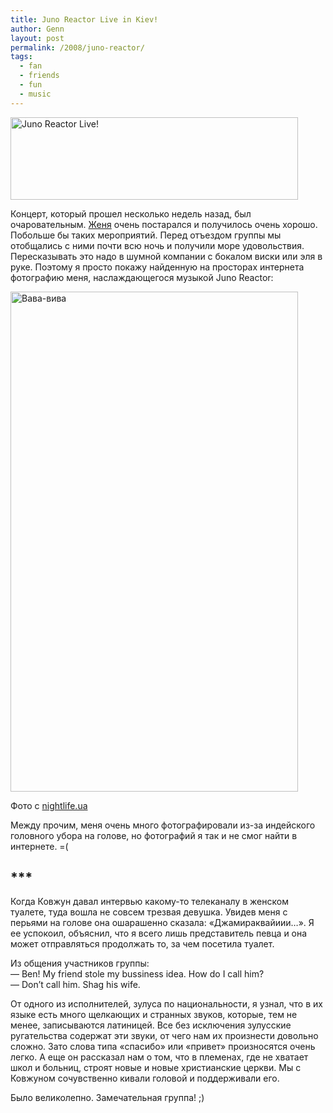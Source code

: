 ```yaml
---
title: Juno Reactor Live in Kiev!
author: Genn
layout: post
permalink: /2008/juno-reactor/
tags:
  - fan
  - friends
  - fun
  - music
---
```

<img src='http://mega.genn.org/=^_^=/uploads/2008/05/juno2.jpg' alt='Juno Reactor Live!'  width="460" height="132" />

Концерт, который прошел несколько недель назад, был очаровательным. [Женя][1] очень постарался и получилось очень хорошо. Побольше бы таких мероприятий. Перед отъездом группы мы отобщались с ними почти всю ночь и получили море удовольствия. Пересказывать это надо в шумной компании с бокалом виски или эля в руке. Поэтому я просто покажу найденную на просторах интернета фотографию меня, наслаждающегося музыкой Juno Reactor:  
<!--more-->

  
<img src='http://mega.genn.org/=^_^=/uploads/2008/05/juno.jpg' alt='Вава-вива'  width="460" height="800" />

<p class="imgdesc">
  Фото с <a href="http://nightlife.ua/">nightlife.ua</a>
</p>

Между прочим, меня очень много фотографировали из-за индейского головного убора на голове, но фотографий я так и не смог найти в интернете. =(

## \***

Когда Ковжун давал интервью какому-то телеканалу в женском туалете, туда вошла не совсем трезвая девушка. Увидев меня с перьями на голове она ошарашенно сказала: «Джамираквайиии…». Я ее успокоил, объяснил, что я всего лишь представитель певца и она может отправляться продолжать то, за чем посетила туалет.

Из общения участников группы:  
— Ben! My friend stole my bussiness idea. How do I call him?  
— Don&#8217;t call him. Shag his wife.

От одного из исполнителей, зулуса по национальности, я узнал, что в их языке есть много щелкающих и странных звуков, которые, тем не менее, записываются латиницей. Все без исключения зулусские ругательства содержат эти звуки, от чего нам их произнести довольно сложно. Зато слова типа «спасибо» или «привет» произносятся очень легко. А еще он рассказал нам о том, что в племенах, где не хватает школ и больниц, строят новые и новые христианские церкви. Мы с Ковжуном сочувственно кивали головой и поддерживали его.

Было великолепно. Замечательная группа! ;)

 [1]: http://janco.com.ua/